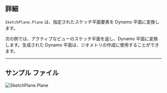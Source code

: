 ## 詳細
`SketchPlane.Plane` は、指定されたスケッチ平面要素を Dynamo 平面に変換します。

次の例では、アクティブなビューのスケッチ平面を返し、Dynamo 平面に変換します。生成された Dynamo 平面は、ジオメトリの作成に使用することができます。
___
## サンプル ファイル

![SketchPlane.Plane](./Revit.Elements.SketchPlane.Plane_img.jpg)
